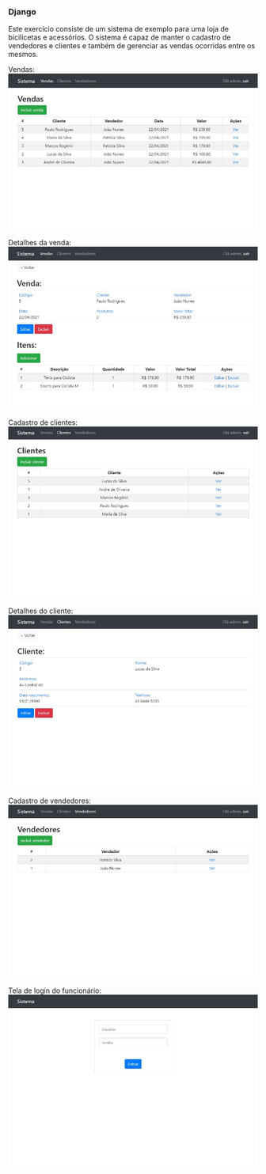 ### Django

Este exercício consiste de um sistema de exemplo para uma loja de bicilicetas e acessórios. O sistema é capaz de manter o cadastro de vendedores e clientes e também de gerenciar as vendas ocorridas entre os mesmos.

Vendas:
![Imagem](images/1.jpg?raw=true "Imagem")

Detalhes da venda:
![Imagem](images/2.jpg?raw=true "Imagem")

Cadastro de clientes:
![Imagem](images/3.jpg?raw=true "Imagem")

Detalhes do cliente:
![Imagem](images/4.jpg?raw=true "Imagem")

Cadastro de vendedores:
![Imagem](images/5.jpg?raw=true "Imagem")

Tela de login do funcionário:
![Imagem](images/6.jpg?raw=true "Imagem")
